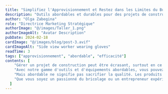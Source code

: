 ```yaml
---
title: "Simplifiez l'Approvisionnement et Restez dans les Limites du Budget avec ScrewFast"
description: "Outils abordables et durables pour des projets de construction efficaces"
author: "Olga Zabegina"
role: "Directrice Marketing Stratégique"
authorImage: "@/images/Taller_1.png"
authorImageAlt: "Avatar Description"
pubDate: 2024-02-18
cardImage: "@/images/blog/post-3.avif"
cardImageAlt: "Side view worker wearing gloves"
readTime: 3
tags: ["approvisionnement", "abordable", "efficacité"]
contents: [
    "Gérer un projet de construction peut être écrasant, surtout en ce qui concerne l'approvisionnement. C'est pourquoi ScrewFast s'engage à simplifier le processus et à maintenir vos projets dans les limites du budget.",
    "Avec notre gamme d'outils et d'équipements abordables, vous pouvez trouver tout ce dont vous avez besoin sans vous ruiner. Notre design centré sur l'utilisateur garantit que nos produits sont faciles à utiliser, vous faisant gagner du temps et de la frustration sur le chantier.",
    "Mais abordable ne signifie pas sacrifier la qualité. Les produits ScrewFast sont conçus pour durer, offrant des performances fiables et une durabilité lorsque vous en avez le plus besoin. Et avec notre documentation complète et nos tutoriels, vous pouvez intégrer nos produits de manière transparente dans votre flux de travail, maximisant ainsi l'efficacité et la productivité.",
    "Que vous soyez un passionné du bricolage ou un entrepreneur expérimenté, ScrewFast a les solutions dont vous avez besoin pour réussir. Découvrez la différence par vous-même et voyez pourquoi ScrewFast est le choix de confiance pour les besoins en matériel et en construction."
  ]
---
```


